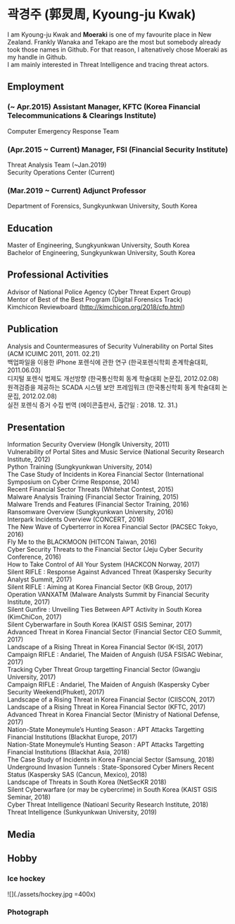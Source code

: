 # 곽경주 (郭炅周, Kyoung-ju Kwak)

I am Kyoung-ju Kwak and **Moeraki** is one of my favourite place in New Zealand. Frankly Wanaka and Tekapo are the most but somebody already took those names in Github. For that reason, I altenatively chose Moeraki as my handle in Github.  
I am mainly interested in Threat Intelligence and tracing threat actors.  

## Employment
### (~ Apr.2015) Assistant Manager, KFTC (Korea Financial Telecommunications & Clearings Institute)
Computer Emergency Response Team    
### (Apr.2015 ~ Current) Manager, FSI (Financial Security Institute)
Threat Analysis Team (~Jan.2019)  
Security Operations Center (Current)

### (Mar.2019 ~ Current) Adjunct Professor
Department of Forensics, Sungkyunkwan University, South Korea  
  

## Education
Master of Engineering, Sungkyunkwan University, South Korea  
Bachelor of Engineering, Sungkyunkwan University, South Korea
  
## Professional Activities
Advisor of National Police Agency (Cyber Threat Expert Group)  
Mentor of Best of the Best Program (Digital Forensics Track)  
Kimchicon Reviewboard (http://kimchicon.org/2018/cfp.html)  
  
## Publication
Analysis and Countermeasures of Security Vulnerability on Portal Sites (ACM ICUIMC 2011, 2011. 02.21)  
백업파일을 이용한 iPhone 포렌식에 관한 연구 (한국포렌식학회 춘계학술대회, 2011.06.03)  
디지털 포렌식 법제도 개선방향 (한국통신학회 동계 학술대회 논문집, 2012.02.08)  
원격검증을 제공하는 SCADA 시스템 보안 프레임워크 (한국통신학회 동계 학술대회 논문집, 2012.02.08)  
실전 포렌식 증거 수집 번역 (에이콘출판사, 출간일 : 2018. 12. 31.)
  
## Presentation
Information Security Overview (HongIk University, 2011)  
Vulnerability of Portal Sites and Music Service (National Security Research Institute, 2012)  
Python Training (Sungkyunkwan University, 2014)  
The Case Study of Incidents in Korea Financial Sector (International Symposium on Cyber Crime Response, 2014)  
Recent Financial Sector Threats (Whitehat Contest, 2015)  
Malware Analysis Training (Financial Sector Training, 2015)  
Malware Trends and Features (Financial Sector Training, 2016)  
Ransomware Overview (Sungkyunkwan University, 2016)  
Interpark Incidents Overview (CONCERT, 2016)  
The New Wave of Cyberterror in Korea Financial Sector (PACSEC Tokyo, 2016)  
Fly Me to the BLACKMOON (HITCON Taiwan, 2016)  
Cyber Security Threats to the Financial Sector (Jeju Cyber Security Conference, 2016)  
How to Take Control of All Your System (HACKCON Norway, 2017)  
Silent RIFLE : Response Against Advanced Threat (Kaspersky Security Analyst Summit, 2017)  
Silent RIFLE : Aiming at Korea Financial Sector (KB Group, 2017)  
Operation VANXATM (Malware Analysts Summit by Financial Security Institute, 2017)  
Silent Gunfire : Unveiling Ties Between APT Activity in South Korea (KimChiCon, 2017)  
Silent Cyberwarfare in South Korea (KAIST GSIS Seminar, 2017)  
Advanced Threat in Korea Financial Sector (Financial Sector CEO Summit, 2017)  
Landscape of a Rising Threat in Korea Financial Sector (K-ISI, 2017)  
Campaign RIFLE : Andariel, The Maiden of Anguish (USA FSISAC Webinar, 2017)  
Tracking Cyber Threat Group targetting Financial Sector (Gwangju University, 2017)  
Campaign RIFLE : Andariel, The Maiden of Anguish (Kaspersky Cyber Security Weekend(Phuket), 2017)  
Landscape of a Rising Threat in Korea Financial Sector (CIISCON, 2017)  
Landscape of a Rising Threat in Korea Financial Sector (KFTC, 2017)  
Advanced Threat in Korea Financial Sector (Ministry of National Defense, 2017)  
Nation-State Moneymule’s Hunting Season : APT Attacks Targetting Financial Institutions (Blackhat Europe, 2017)  
Nation-State Moneymule’s Hunting Season : APT Attacks Targetting Financial Institutions (Blackhat Asia, 2018)  
The Case Study of Incidents in Korea Financial Sector (Samsung, 2018)  
Underground Invasion Tunnels : State-Sponsored Cyber Miners Recent Status (Kaspersky SAS (Cancun, Mexico), 2018)  
Landscape of Threats in South Korea (NetSecKR 2018)  
Silent Cyberwarfare (or may be cybercrime) in South Korea (KAIST GSIS Seminar, 2018)  
Cyber Threat Intelligence (Natioanl Security Research Institute, 2018)  
Threat Intelligence (Sunkyunkwan University, 2019)    

## Media
## Hobby
### Ice hockey
![](./assets/hockey.jpg =400x)

### Photograph

